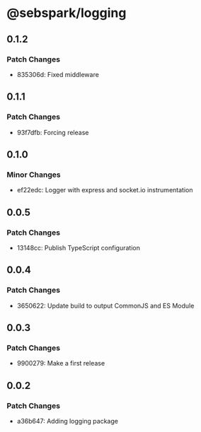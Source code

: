 # @sebspark/logging

## 0.1.2

### Patch Changes

- 835306d: Fixed middleware

## 0.1.1

### Patch Changes

- 93f7dfb: Forcing release

## 0.1.0

### Minor Changes

- ef22edc: Logger with express and socket.io instrumentation

## 0.0.5

### Patch Changes

- 13148cc: Publish TypeScript configuration

## 0.0.4

### Patch Changes

- 3650622: Update build to output CommonJS and ES Module

## 0.0.3

### Patch Changes

- 9900279: Make a first release

## 0.0.2

### Patch Changes

- a36b647: Adding logging package
